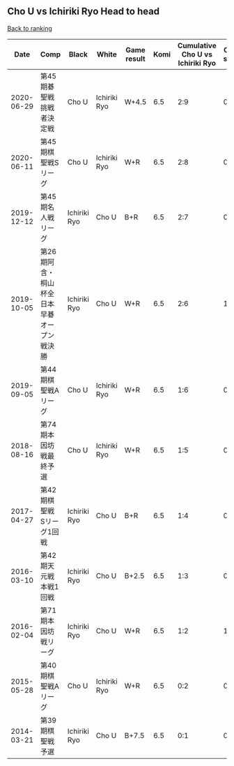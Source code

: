 ## Cho U vs Ichiriki Ryo Head to head

[Back to ranking](../../index.md)




| **Date** | **Comp** | **Black** | **White** | **Game result** | **Komi** | **Cumulative Cho U vs Ichiriki Ryo** | **Cho U streak** | **Ichiriki Ryo streak** | 
| --- | --- | --- | --- | --- | --- | --- | --- | --- |
| 2020-06-29 | 第45期碁聖戦挑戦者決定戦 | Cho U | Ichiriki Ryo | W+4.5 | 6.5 | 2:9 | 0 | 3 | 
| 2020-06-11 | 第45期棋聖戦Sリーグ | Cho U | Ichiriki Ryo | W+R | 6.5 | 2:8 | 0 | 2 | 
| 2019-12-12 | 第45期名人戦リーグ | Ichiriki Ryo | Cho U | B+R | 6.5 | 2:7 | 0 | 1 | 
| 2019-10-05 | 第26期阿含・桐山杯全日本早碁オープン戦決勝  | Ichiriki Ryo | Cho U | W+R | 6.5 | 2:6 | 1 | 0 | 
| 2019-09-05 | 第44期棋聖戦Aリーグ | Cho U | Ichiriki Ryo | W+R | 6.5 | 1:6 | 0 | 4 | 
| 2018-08-16 | 第74期本因坊戦最終予選 | Cho U | Ichiriki Ryo | W+R | 6.5 | 1:5 | 0 | 3 | 
| 2017-04-27 | 第42期棋聖戦　Sリーグ1回戦 | Ichiriki Ryo | Cho U | B+R | 6.5 | 1:4 | 0 | 2 | 
| 2016-03-10 | 第42期天元戦本戦1回戦 | Ichiriki Ryo | Cho U | B+2.5 | 6.5 | 1:3 | 0 | 1 | 
| 2016-02-04 | 第71期本因坊戦リーグ | Ichiriki Ryo | Cho U | W+R | 6.5 | 1:2 | 1 | 0 | 
| 2015-05-28 | 第40期棋聖戦Aリーグ | Cho U | Ichiriki Ryo | W+R | 6.5 | 0:2 | 0 | 2 | 
| 2014-03-21 | 第39期棋聖戦予選 | Ichiriki Ryo | Cho U | B+7.5 | 6.5 | 0:1 | 0 | 1 |




